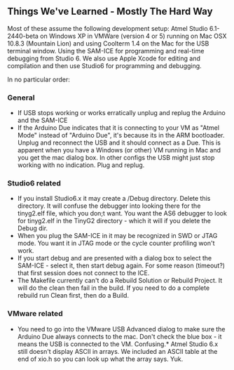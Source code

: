 ## Things We've Learned - Mostly The Hard Way
Most of these assume the following development setup: Atmel Studio 6.1-2440-beta on Windows XP in VMWare (version 4 or 5) running on Mac OSX 10.8.3 (Mountain Lion) and using Coolterm 1.4 on the Mac for the USB terminal window. Using the SAM-ICE for programming and real-time debugging from Studio 6. We also use Apple Xcode for editing and compilation and then use Studio6 for programming and debugging.

In no particular order:

### General
* If USB stops working or works erratically unplug and replug the Arduino and the SAM-ICE
* If the Arduino Due indicates that it is connecting to your VM as "Atmel Mode" instead of "Arduino Due", it's because its in the ARM bootloader. Unplug and reconnect the USB and it should connect as a Due. This is apparent when you have a Windows (or other) VM running in Mac and you get the mac dialog box. In other configs the USB might just stop working with no indication. Plug and replug.

### Studio6 related
* If you install Studio6.x it may create a /Debug directory. Delete this directory. It will confuse the debugger into looking there for the tinyg2.elf file, which you don;t want. You want the AS6 debugger to look for tinyg2.elf in the TinyG2 directory - which it will if you delete the Debug dir.
* When you plug the SAM-ICE in it may be recognized in SWD or JTAG mode. You want it in JTAG mode or the cycle counter profiling won't work.
* If you start debug and are presented with a dialog box to select the SAM-ICE - select it, then start debug again. For some reason (timeout?) that first session does not connect to the ICE.
* The Makefile currently can't do a Rebuild Solution or Rebuild Project. It will do the clean then fail in the build. If you need to do a complete rebuild run Clean first, then do a Build.

### VMware related
* You need to go into the VMware USB Advanced dialog to make sure the Arduino Due always connects to the mac. Don't check the blue box - it means the USB is connected to the VM. Confusing.* Atmel Studio 6.x still doesn't display ASCII in arrays. We included an ASCII table at the end of xio.h so you can look up what the array says. Yuk.
